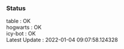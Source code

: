 ### Status


table : OK  
hogwarts : OK  
icy-bot : OK  
Latest Update : 2022-01-04 09:07:58.124328
